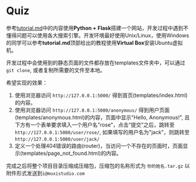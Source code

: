 # Quiz

参考[tutorial.md](./tutorial.md)中的内容使用**Python + Flask**搭建一个网站，开发过程中遇到不懂得问题可以使用各大搜索引擎。开发环境最好使用Unix/Linux，使用Windows的同学可以参考**tutorial.md**顶部给出的教程使用**Virtual Box**安装Ubuntu虚拟机。

开发过程中会使用到的静态页面的文件都存放在templates文件夹中，可以通过`git clone`, 或者复制所需要的文件至本地。

希望实现的效果：

1. 使用浏览器访问 `http://127.0.0.1:5000/` 得到首页(templates/index.html)的内容。
1. 使用浏览器访问 `http://127.0.0.1:5000/anonymous/` 得到用户页面(templates/anonymous.html)的内容，页面中显示"Hello, Anonymous!", 且下方有一个表单要求填入一个用户名"rose"，点击“提交”之后，跳转至`http://127.0.0.1:5000/user/rose/`, 如果填写的用户名为"jack"，则跳转至`http://127.0.0.1:5000/user/jack/`
1. 定义一个处理404错误的路由(router)，当访问一个不存在的页面时，页面显示(templates/page\_not\_found.html)的内容。

完成之后将整个项目目录压缩成压缩包，压缩包的名称形式为 `你的姓名.tar.gz` 以附件形式发送到`i@muxistudio.com` 
